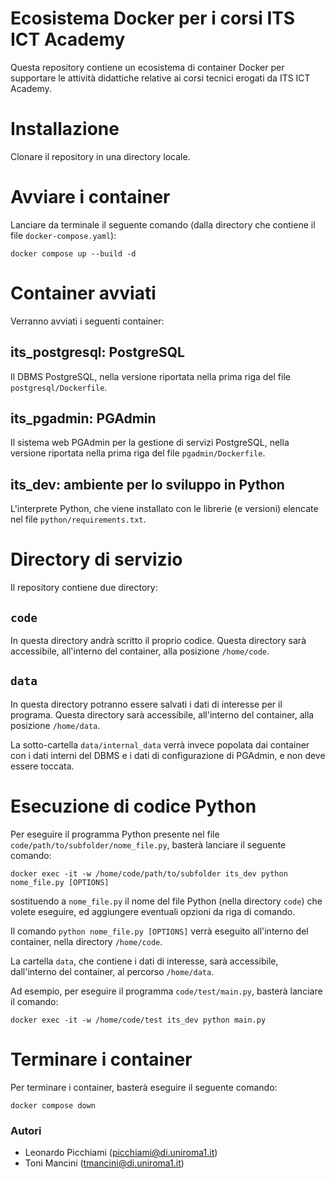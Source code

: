 # Ecosistema Docker per i corsi ITS ICT Academy #

Questa repository contiene un ecosistema di container Docker per supportare le attività didattiche relative ai corsi tecnici erogati da ITS ICT Academy.


# Installazione #

Clonare il repository in una directory locale.


# Avviare i container #
Lanciare da terminale il seguente comando (dalla directory che contiene il file `docker-compose.yaml`):

```
docker compose up --build -d
```

# Container avviati #

Verranno avviati i seguenti container:

## its_postgresql: PostgreSQL ##
Il DBMS PostgreSQL, nella versione riportata nella prima riga del file `postgresql/Dockerfile`.

## its_pgadmin: PGAdmin ##
Il sistema web PGAdmin per la gestione di servizi PostgreSQL, nella versione riportata nella prima riga del file `pgadmin/Dockerfile`.

## its_dev: ambiente per lo sviluppo in Python ## 
L'interprete Python, che viene installato con le librerie (e versioni) elencate nel file `python/requirements.txt`.


# Directory di servizio #

Il repository contiene due directory:

## `code` ## 
In questa directory andrà scritto il proprio codice. Questa directory sarà accessibile, all'interno del container, alla posizione `/home/code`.


## `data` ## 
In questa directory potranno essere salvati i dati di interesse per il programa. 
Questa directory sarà accessibile, all'interno del container, alla posizione `/home/data`.

La sotto-cartella `data/internal_data` verrà invece popolata dai container con i dati interni del DBMS e i dati di configurazione di PGAdmin, e non deve essere toccata.


# Esecuzione di codice Python #

Per eseguire il programma Python presente nel file `code/path/to/subfolder/nome_file.py`, basterà lanciare il seguente comando:

```
docker exec -it -w /home/code/path/to/subfolder its_dev python nome_file.py [OPTIONS]
```

sostituendo a `nome_file.py` il nome del file Python (nella directory `code`) che volete eseguire, ed aggiungere eventuali opzioni da riga di comando.

Il comando `python nome_file.py [OPTIONS]` verrà eseguito all'interno del container, nella directory `/home/code`.

La cartella `data`, che contiene i dati di interesse, sarà accessibile, dall'interno del container, al percorso `/home/data`.

Ad esempio, per eseguire il programma `code/test/main.py`, basterà lanciare il comando:

```
docker exec -it -w /home/code/test its_dev python main.py
```


# Terminare i container #

Per terminare i container, basterà eseguire il seguente comando:

```
docker compose down
```



### Autori ###

* Leonardo Picchiami ([picchiami@di.uniroma1.it](picchiami@di.uniroma1.it))
* Toni Mancini ([tmancini@di.uniroma1.it](tmancini@di.uniroma1.it))